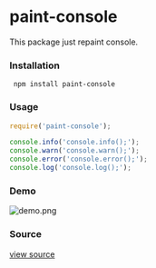 # paint-console
This package just repaint console.

### Installation
``` npm install paint-console```

### Usage
```javascript
require('paint-console');

console.info('console.info();');
console.warn('console.warn();');
console.error('console.error();');
console.log('console.log();');

```
### Demo
![demo.png](http://i.imgur.com/ewxotFF.png)

### Source
[view source](https://github.com/borodin/paint-console/index.js)